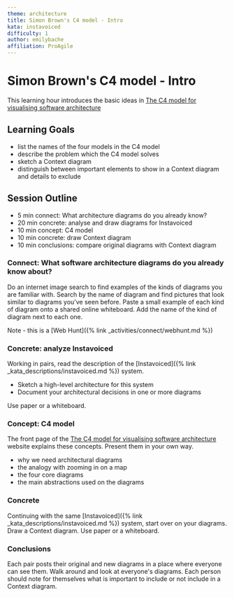 ```yaml
---
theme: architecture
title: Simon Brown's C4 model - Intro
kata: instavoiced
difficulty: 1
author: emilybache
affiliation: ProAgile
---
```


# Simon Brown's C4 model - Intro

This learning hour introduces the basic ideas in [The C4 model for visualising software architecture](https://c4model.com/)

## Learning Goals
- list the names of the four models in the C4 model
- describe the problem which the C4 model solves 
- sketch a Context diagram
- distinguish between important elements to show in a Context diagram and details to exclude

## Session Outline

* 5 min connect: What architecture diagrams do you already know?
* 20 min concrete: analyse and draw diagrams for Instavoiced
* 10 min concept: C4 model  
* 10 min concrete: draw Context diagram
* 10 min conclusions: compare original diagrams with Context diagram

### Connect: What software architecture diagrams do you already know about?
Do an internet image search to find examples of the kinds of diagrams you are familiar with. Search by the name of diagram and find pictures that look similar to diagrams you've seen before.
Paste a small example of each kind of diagram onto a shared online whiteboard. Add the name of the kind of diagram next to each one.

Note - this is a [Web Hunt]({% link _activities/connect/webhunt.md %})

### Concrete: analyze Instavoiced

Working in pairs, read the description of the [Instavoiced]({% link _kata_descriptions/instavoiced.md %}) system. 

- Sketch a high-level architecture for this system
- Document your architectural decisions in one or more diagrams

Use paper or a whiteboard.

### Concept: C4 model
The front page of the [The C4 model for visualising software architecture](https://c4model.com/) website explains these concepts. Present them in your own way.

- why we need architectural diagrams
- the analogy with zooming in on a map
- the four core diagrams
- the main abstractions used on the diagrams

### Concrete
Continuing with the same [Instavoiced]({% link _kata_descriptions/instavoiced.md %}) system, start over on your diagrams. Draw a Context diagram. Use paper or a whiteboard.

### Conclusions
Each pair posts their original and new diagrams in a place where everyone can see them. Walk around and look at everyone's diagrams. Each person should note for themselves what is important to include or not include in a Context diagram.
